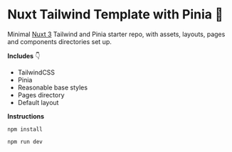 # Nuxt Tailwind Template with Pinia 🎉

Minimal [Nuxt 3](https://nuxt.com/) Tailwind and Pinia starter repo, with assets, layouts, pages and components directories set up. 

**Includes** 👇
- TailwindCSS
- Pinia
- Reasonable base styles
- Pages directory
- Default layout

**Instructions**
```
npm install

npm run dev
```

